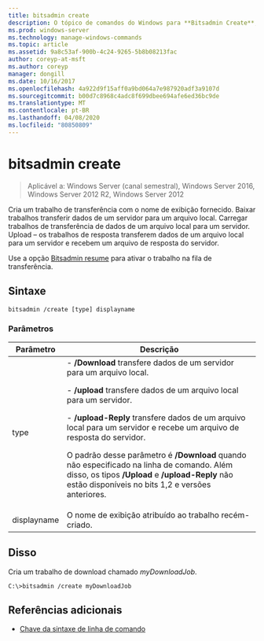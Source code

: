 ```yaml
---
title: bitsadmin create
description: O tópico de comandos do Windows para **Bitsadmin Create**, que cria um trabalho de transferência com o nome de exibição fornecido.
ms.prod: windows-server
ms.technology: manage-windows-commands
ms.topic: article
ms.assetid: 9a8c53af-900b-4c24-9265-5b8b08213fac
author: coreyp-at-msft
ms.author: coreyp
manager: dongill
ms.date: 10/16/2017
ms.openlocfilehash: 4a922d9f15aff0a9bd064a7e987920adf3a9107d
ms.sourcegitcommit: b00d7c8968c4adc8f699dbee694afe6ed36bc9de
ms.translationtype: MT
ms.contentlocale: pt-BR
ms.lasthandoff: 04/08/2020
ms.locfileid: "80850809"
---
```

# <a name="bitsadmin-create"></a>bitsadmin create

>Aplicável a: Windows Server (canal semestral), Windows Server 2016, Windows Server 2012 R2, Windows Server 2012

Cria um trabalho de transferência com o nome de exibição fornecido. Baixar trabalhos transferir dados de um servidor para um arquivo local. Carregar trabalhos de transferência de dados de um arquivo local para um servidor. Upload – os trabalhos de resposta transferem dados de um arquivo local para um servidor e recebem um arquivo de resposta do servidor.

Use a opção [Bitsadmin resume](bitsadmin-resume.md) para ativar o trabalho na fila de transferência.

## <a name="syntax"></a>Sintaxe

```
bitsadmin /create [type] displayname
```

### <a name="parameters"></a>Parâmetros

| Parâmetro | Descrição |
| ------- | -------- |
| type | -  **/Download** transfere dados de um servidor para um arquivo local.<p>-  **/upload** transfere dados de um arquivo local para um servidor.<p>-  **/upload-Reply** transfere dados de um arquivo local para um servidor e recebe um arquivo de resposta do servidor.<p>O padrão desse parâmetro é **/Download** quando não especificado na linha de comando. Além disso, os tipos **/Upload** e **/upload-Reply** não estão disponíveis no bits 1,2 e versões anteriores. |
| displayname | O nome de exibição atribuído ao trabalho recém-criado. |

## <a name="examples"></a><a name=BKMK_examples></a>Disso

Cria um trabalho de download chamado *myDownloadJob*.

```
C:\>bitsadmin /create myDownloadJob
```

## <a name="additional-references"></a>Referências adicionais

- [Chave da sintaxe de linha de comando](command-line-syntax-key.md)
